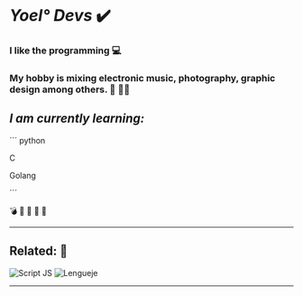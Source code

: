 # *Yoel° Devs* :heavy_check_mark:

### I like the **programming** :computer:

### My hobby is mixing electronic music, photography, graphic design among others. :musical_keyboard: :musical_score::bicyclist:

## *I am currently learning:* 
´´´
python

C

Golang

´´´

:bomb: :open_file_folder: :email: :key: :date:

---
## Related: :pushpin:

![Script JS](https://encrypted-tbn0.gstatic.com/images?q=tbn:ANd9GcQx3JQKPOmZHXb68y2j7B0nRcgmB9bMQ3ftTw&usqp=CAU)
![Lengueje](https://encrypted-tbn0.gstatic.com/images?q=tbn:ANd9GcSuQuHDkv27FNOZpDyYjiainA_zmUR8_V3Daw&usqp=CAU)
 
---


